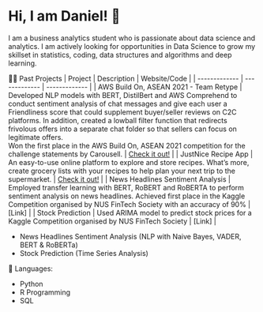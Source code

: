 # Hi, I am Daniel! 👋

I am a business analytics student who is passionate about data science and analytics. I am actively looking for opportunities in Data Science to grow my skillset in statistics, coding, data structures and algorithms and deep learning.  

👨‍💻 Past Projects
| Project  | Description | Website/Code |
| ------------- | ------------- | ------------- |
| AWS Build On, ASEAN 2021 - Team Retype  | Developed NLP models with BERT, DistilBert and AWS Comprehend to conduct sentiment analysis of chat messages and give each user a Friendliness score that could supplement buyer/seller reviews on C2C platforms. In addition, created a lowball filter function that redirects frivolous offers into a separate chat folder so that sellers can focus on legitimate offers. <br />Won the first place in the AWS Build On, ASEAN 2021 competition for the challenge statements by Carousell. | [Check it out!](https://www.retype.sg/)  |
| JustNice Recipe App  | An easy-to-use online platform to explore and store recipes. What’s more, create grocery lists with your recipes to help plan your next trip to the supermarket. | [Check it out!](https://justnice.herokuapp.com/)  |
| News Headlines Sentiment Analysis  | Employed transfer learning with BERT, RoBERT and RoBERTA to perform sentiment analysis on news headlines. Achieved first place in the Kaggle Competition organised by NUS FinTech Society with an accuracy of 90% | [Link] |
| Stock Prediction  | Used ARIMA model to predict stock prices for a Kaggle Competition organised by NUS FinTech Society  | [Link] |



- News Headlines Sentiment Analysis (NLP with Naive Bayes, VADER, BERT & RoBERTa)
- Stock Prediction (Time Series Analysis) 


💬 Languages: 
- Python
- R Programming
- SQL
